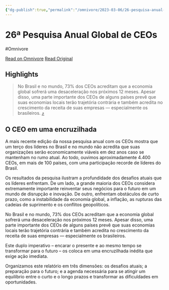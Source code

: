 ```yaml
---
{"dg-publish":true,"permalink":"/omnivore/2023-03-06/26-pesquisa-anual-global-de-ce-os/","title":"26ª Pesquisa Anual Global de CEOs","tags":["Mercado","C-Level","Pesquisa"],"created":"","updated":""}
---
```



# 26ª Pesquisa Anual Global de CEOs
#Omnivore

[Read on Omnivore](https://omnivore.app/me/26-pesquisa-anual-global-de-ce-os-186b6e0a28d)
[Read Original](https://www.pwc.com.br/pt/estudos/preocupacoes-ceos/pesquisa-de-ceo.html)

## Highlights

> No Brasil e no mundo, 73% dos CEOs acreditam que a economia global sofrerá uma desaceleração nos próximos 12 meses. Apesar disso, uma parte importante dos CEOs de alguns países prevê que suas economias locais terão trajetória contrária e também acredita no crescimento da receita de suas empresas — especialmente os brasileiros. [⤴️](https://omnivore.app/me/26-pesquisa-anual-global-de-ce-os-186b6e0a28d#18677dc3-ee54-4353-a0bb-c61cdebd5626)


## O CEO em uma encruzilhada

A mais recente edição da nossa pesquisa anual com os CEOs mostra que um terço dos líderes no Brasil e no mundo não acredita que suas organizações serão economicamente viáveis em dez anos caso se mantenham no rumo atual. Ao todo, ouvimos aproximadamente 4.400 CEOs, em mais de 100 países, com uma participação recorde de líderes do Brasil.

Os resultados da pesquisa ilustram a profundidade dos desafios atuais que os líderes enfrentam. De um lado, a grande maioria dos CEOs considera extremamente importante reinventar seus negócios para o futuro em um mundo de disrupção e inovação. De outro, enfrentam obstáculos de curto prazo, como a instabilidade da economia global, a inflação, as rupturas das cadeias de suprimento e os conflitos geopolíticos. 

No Brasil e no mundo, 73% dos CEOs acreditam que a economia global sofrerá uma desaceleração nos próximos 12 meses. Apesar disso, uma parte importante dos CEOs de alguns países prevê que suas economias locais terão trajetória contrária e também acredita no crescimento da receita de suas empresas — especialmente os brasileiros. 

Este duplo imperativo – encarar o presente e ao mesmo tempo se transformar para o futuro – os coloca em uma encruzilhada inédita que exige ação imediata.

Organizamos este relatório em três dimensões: os desafios atuais; a preparação para o futuro; e a agenda necessária para se atingir um equilíbrio entre o curto e o longo prazos e transformar as dificuldades em oportunidades.




